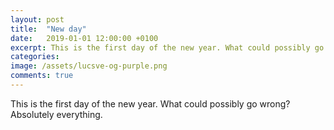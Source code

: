 ```yaml
---
layout: post
title:  "New day"
date:   2019-01-01 12:00:00 +0100
excerpt: This is the first day of the new year. What could possibly go wrong?  
categories: 
image: /assets/lucsve-og-purple.png
comments: true
---
```

This is the first day of the new year. What could possibly go wrong? Absolutely everything. 